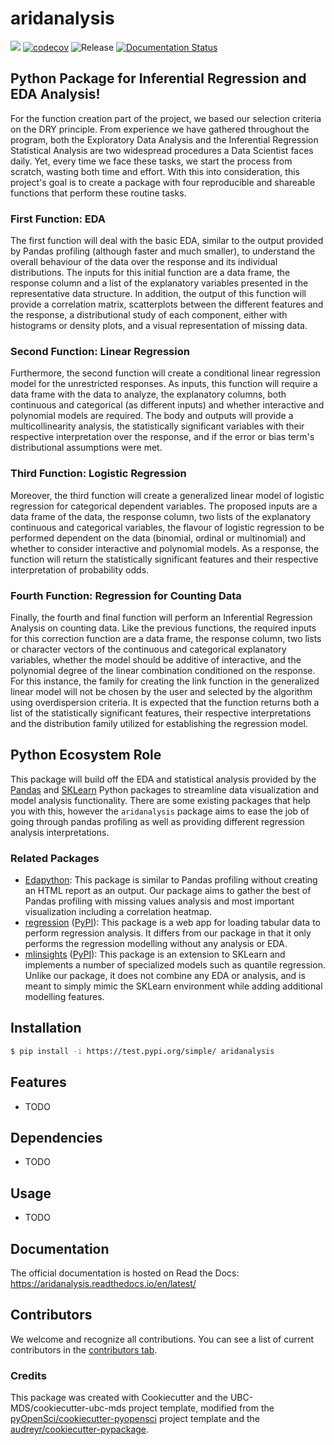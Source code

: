 # aridanalysis 

![](https://github.com/ansarusc/aridanalysis/workflows/build/badge.svg) [![codecov](https://codecov.io/gh/ansarusc/aridanalysis/branch/main/graph/badge.svg)](https://codecov.io/gh/ansarusc/aridanalysis) ![Release](https://github.com/ansarusc/aridanalysis/workflows/Release/badge.svg) [![Documentation Status](https://readthedocs.org/projects/aridanalysis/badge/?version=latest)](https://aridanalysis.readthedocs.io/en/latest/?badge=latest)

## Python Package for Inferential Regression and EDA Analysis!

For the function creation part of the project,  we based our selection criteria on the DRY principle. From experience we have gathered throughout the program, both the Exploratory Data Analysis and the Inferential Regression Statistical Analysis are two widespread procedures a Data Scientist faces daily. Yet, every time we face these tasks, we start the process from scratch, wasting both time and effort. With this into consideration,  this project's goal is to create a package with four reproducible and shareable functions that perform these routine tasks.

### First Function: EDA

The first function will deal with the basic EDA, similar to the output provided by Pandas profiling (although faster and much smaller), to understand the overall behaviour of the data over the response and its individual distributions. The inputs for this initial function are a data frame, the response column and a list of the explanatory variables presented in the representative data structure. In addition, the output of this function will provide a correlation matrix, scatterplots between the different features and the response, a distributional study of each component, either with histograms or density plots, and a visual representation of missing data.

### Second Function: Linear Regression

Furthermore, the second function will create a conditional linear regression model for the unrestricted responses. As inputs, this function will require a data frame with the data to analyze, the explanatory columns, both continuous and categorical (as different inputs) and whether interactive and polynomial models are required. The body and outputs will provide a multicollinearity analysis, the statistically significant variables with their respective interpretation over the response, and if the error or bias term's distributional assumptions were met.

 ### Third Function: Logistic Regression

Moreover, the third function will create a generalized linear model of logistic regression for categorical dependent variables. The proposed inputs are a data frame of the data, the response column, two lists of the explanatory continuous and categorical variables, the flavour of logistic regression to be performed dependent on the data (binomial, ordinal or multinomial) and whether to consider interactive and polynomial models. As a response, the function will return the statistically significant features and their respective interpretation of probability odds.

### Fourth Function: Regression for Counting Data

Finally, the fourth and final function will perform an Inferential Regression Analysis on counting data. Like the previous functions, the required inputs for this correction function are a data frame, the response column, two lists or character vectors of the continuous and categorical explanatory variables, whether the model should be additive of interactive, and the polynomial degree of the linear combination conditioned on the response. For this instance, the family for creating the link function in the generalized linear model will not be chosen by the user and selected by the algorithm using overdispersion criteria. It is expected that the function returns both a list of the statistically significant features, their respective interpretations and the distribution family utilized for establishing the regression model.

## Python Ecosystem Role

This package will build off the EDA and statistical analysis provided by the [Pandas](https://pypi.org/project/pandas/) and [SKLearn](https://scikit-learn.org/stable/) Python packages to streamline data visualization and model analysis functionality. There are some existing packages that help you with this, however the `aridanalysis` package aims to ease the job of going through pandas profiling as well as providing different regression analysis interpretations. 

### Related Packages

- [Edapython](https://github.com/UBC-MDS/edapython): This package is similar to Pandas profiling without creating an HTML report as an output. Our package aims to gather the best of Pandas profiling with missing values analysis and most important visualization including a correlation heatmap.
- [regression](https://github.com/makr3la/regression) ([PyPI](https://pypi.org/project/regression/)): This package is a web app for loading tabular data to perform regression analysis. It differs from our package in that it only performs the regression modelling without any analysis or EDA.
- [mlinsights](https://github.com/sdpython/mlinsights/) ([PyPI](https://pypi.org/project/mlinsights/)): This package is an extension to SKLearn and implements a number of specialized models such as quantile regression. Unlike our package, it does not combine any EDA or analysis, and is meant to simply mimic the SKLearn environment while adding additional modelling features.

## Installation

```bash
$ pip install -i https://test.pypi.org/simple/ aridanalysis
```

## Features

- TODO

## Dependencies

- TODO

## Usage

- TODO

## Documentation

The official documentation is hosted on Read the Docs: https://aridanalysis.readthedocs.io/en/latest/

## Contributors

We welcome and recognize all contributions. You can see a list of current contributors in the [contributors tab](https://github.com/ansarusc/aridanalysis/graphs/contributors).

### Credits

This package was created with Cookiecutter and the UBC-MDS/cookiecutter-ubc-mds project template, modified from the [pyOpenSci/cookiecutter-pyopensci](https://github.com/pyOpenSci/cookiecutter-pyopensci) project template and the [audreyr/cookiecutter-pypackage](https://github.com/audreyr/cookiecutter-pypackage).
